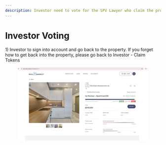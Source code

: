 ```yaml
---
description: Investor need to vote for the SPV Lawyer who claim the property
---
```


# Investor Voting

1\) Investor to sign into account and go back to the property. If you forget how to get back into the property, please go back to Investor - Claim Tokens&#x20;

<figure><img src="../../../../.gitbook/assets/image.png" alt=""><figcaption></figcaption></figure>
